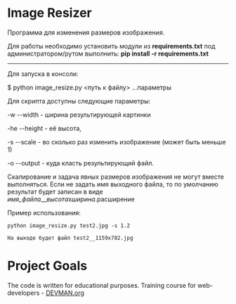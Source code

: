 # Image Resizer

Программа для изменения размеров изображения.

Для работы необходимо установить модули из **requirements.txt**
под администратором/рутом выполнить: **pip install -r requirements.txt** 
***

Для запуска в консоли:

$ python image_resize.py <путь к файлу> ...параметры
 
 Для скрипта доступны следующие параметры:
 
-w --width - ширина результирующей картинки

-he --height - её высота, 

-s --scale - во сколько раз изменить изображение (может быть меньше 1)

-o --output - куда класть результирующий файл.

Скалирование и задача явных размеров изображения не могут вместе выполняться.
Если не задать имя выходного файла, то по умолчанию результат будет записан в виде *имя_файла*__*высота*x*ширина*.расширение



Пример использования:
```
python image_resize.py test2.jpg -s 1.2

На выходе будет файл test2__1159x782.jpg

```

# Project Goals

The code is written for educational purposes. Training course for web-developers - [DEVMAN.org](https://devman.org)
